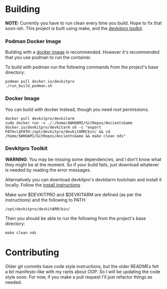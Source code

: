 # Building
**NOTE:** Currently you have to run clean every time you build. Hope to fix that soon-ish.
This project is built using make, and the [devkitpro toolkit](https://devkitpro.org/).

### Podman Docker Image
Building with a [docker image](https://hub.docker.com/r/devkitpro/devkitarm) is recommended. However it's recommended that you use podman to run the container.

To build with podman run the following commands from the project's base directory:
```
podman pull docker.io/devkitpro
./run_build_podman.sh
```

### Docker Image
You can build with docker instead, though you need root permissions.
```
docker pull devkitpro/devkitarm
sudo docker run -v ./:/home/$WHOAMI/GitRepos/AncientsGame docker.io/devkitpro/devkitarm sh -c "export PATH=\$PATH:/opt/devkitpro/devkitARM/bin/ && cd /home/$WHOAMI/GitRepos/AncientsGame && make clean nds"
```

### Devkitpro Toolkit
**WARNING**: You may be missing some dependencies, and I don't know what they might be at the moment. So if your build fails, just download whatever is needed by reading the error messages.

Alternatively you can download devkitpro's devkitarm toolchain and install it locally.
Follow the [install instructions](https://devkitpro.org/wiki/Getting_Started)

Make sure $DEVKITPRO and $DEVKITARM are defined (as per the instructions) and the following to PATH:
```
/opt/devkitpro/devkitARM/bin/ 
```

Then you should be able to run the following from the project's base directory:
```
make clean nds
```

# Contributing
Older git commits have code style instructions, but the older READMEs felt a bit manifesto-like with my rants about OOP. So I will be updating the code style soon. For now, if you make a pull request I'll just refactor things as needed.
